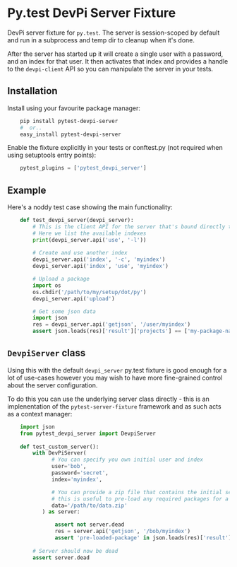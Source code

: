 # Py.test DevPi Server Fixture

DevPi server fixture for ``py.test``. The server is session-scoped by default 
and run in a subprocess and temp dir to cleanup when it's done. 

After the server has started up it will create a single user with a password, 
and an index for that user. It then activates that index and provides a
handle to the ``devpi-client`` API so you can manipulate the server in your tests.
                      
## Installation

Install using your favourite package manager:

```bash
    pip install pytest-devpi-server
    #  or..
    easy_install pytest-devpi-server
```

Enable the fixture explicitly in your tests or conftest.py (not required when using setuptools entry points):

```python
    pytest_plugins = ['pytest_devpi_server']
```
                      
## Example 

Here's a noddy test case showing the main functionality:

```python
    def test_devpi_server(devpi_server):
        # This is the client API for the server that's bound directly to the 'devpi' command-line tool.
        # Here we list the available indexes
        print(devpi_server.api('use', '-l'))
        
        # Create and use another index
        devpi_server.api('index', '-c', 'myindex')
        devpi_server.api('index', 'use', 'myindex')

        # Upload a package 
        import os
        os.chdir('/path/to/my/setup/dot/py')
        devpi_server.api('upload')

        # Get some json data
        import json
        res = devpi_server.api('getjson', '/user/myindex')
        assert json.loads(res)['result']['projects'] == ['my-package-name']

```        
        
## `DevpiServer` class

Using this with the default `devpi_server` py.test fixture is good enough for a lot of 
use-cases however you may wish to have more fine-grained control about the server configuration.

To do this you can use the underlying server class directly - this is an implenentation of the
`pytest-server-fixture` framework and as such acts as a context manager:

```python
    import json
    from pytest_devpi_server import DevpiServer
    
    def test_custom_server():
        with DevPiServer(
              # You can specify you own initial user and index
              user='bob',
              password='secret',
              index='myindex',

              # You can provide a zip file that contains the initial server database, 
              # this is useful to pre-load any required packages for a test run
              data='/path/to/data.zip'
           ) as server:

               assert not server.dead
               res = server.api('getjson', '/bob/myindex')
               assert 'pre-loaded-package' in json.loads(res)['result']['projects'] 
               
        # Server should now be dead
        assert server.dead   
```
